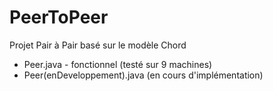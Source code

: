 # PeerToPeer
Projet Pair à Pair basé sur le modèle Chord

<ul>
<li>Peer.java - fonctionnel (testé sur 9 machines)</li>
<li>Peer(enDeveloppement).java (en cours d'implémentation)</li>
</ul>

